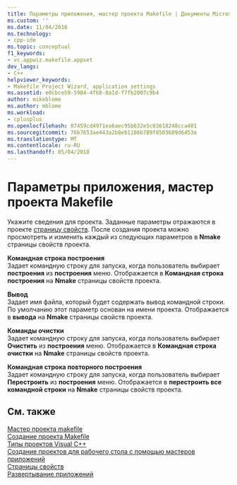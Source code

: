 ```yaml
---
title: Параметры приложения, мастер проекта Makefile | Документы Microsoft
ms.custom: ''
ms.date: 11/04/2016
ms.technology:
- cpp-ide
ms.topic: conceptual
f1_keywords:
- vc.appwiz.makefile.appset
dev_langs:
- C++
helpviewer_keywords:
- Makefile Project Wizard, application settings
ms.assetid: e0cbce59-5984-4f68-8a1d-f7fb2007c9b4
author: mikeblome
ms.author: mblome
ms.workload:
- cplusplus
ms.openlocfilehash: 07459cd4971ea6aec95b632e5c03618248cca401
ms.sourcegitcommit: 76b7653ae443a2b8eb1186b789f8503609d6453e
ms.translationtype: MT
ms.contentlocale: ru-RU
ms.lasthandoff: 05/04/2018
---
```

# <a name="application-settings-makefile-project-wizard"></a>Параметры приложения, мастер проекта Makefile
Укажите сведения для проекта. Заданные параметры отражаются в проекте [страницу свойств](../ide/working-with-project-properties.md). После создания проекта можно просмотреть и изменить каждый из следующих параметров в **Nmake** страницы свойств проекта.  
  
 **Командная строка построения**  
 Задает командную строку для запуска, когда пользователь выбирает **построения** из **построения** меню. Отображается в **Командная строка построения** на **Nmake** страницы свойств проекта.  
  
 **Вывод**  
 Задает имя файла, который будет содержать вывод командной строки. По умолчанию этот параметр основан на имени проекта. Отображается в **вывода** на **Nmake** страницы свойств проекта.  
  
 **Команды очистки**  
 Задает командную строку для запуска, когда пользователь выбирает **Очистить** из **построения** меню. Отображается в **Командная строка очистки** на **Nmake** страницы свойств проекта.  
  
 **Командная строка повторного построения**  
 Задает командную строку для запуска, когда пользователь выбирает **Перестроить** из **построения** меню. Отображается в **перестроить все командной строки** на **Nmake** страницы свойств проекта.  
  
## <a name="see-also"></a>См. также  
 [Мастер проекта makefile](../ide/makefile-project-wizard.md)   
 [Создание проекта Makefile](../ide/creating-a-makefile-project.md)   
 [Типы проектов Visual C++](../ide/visual-cpp-project-types.md)   
 [Создание проектов для рабочего стола с помощью мастеров приложений](../ide/creating-desktop-projects-by-using-application-wizards.md)   
 [Страницы свойств](../ide/property-pages-visual-cpp.md)   
 [Развертывание приложений](http://msdn.microsoft.com/en-us/4ff8881d-0daf-47e7-bfe7-774c625031b4)